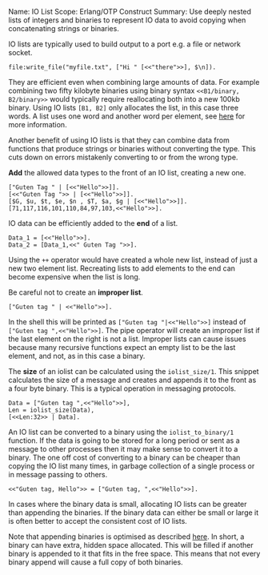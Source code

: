 Name:     IO List
Scope:    Erlang/OTP Construct
Summary:  Use deeply nested lists of integers and binaries to represent IO data
          to avoid copying when concatenating strings or binaries.

IO lists are typically used to build output to a port e.g. a file or network
socket.

```
file:write_file("myfile.txt", ["Hi " [<<"there">>], $\n]).
```

They are efficient even when combining large amounts of data.  For
example combining two fifty kilobyte binaries using binary syntax
`<<B1/binary, B2/binary>>` would typically require reallocating both into a new
100kb binary.  Using IO lists `[B1, B2]` only allocates the list, in this case three
words.  A list uses one word and another word per element, see [here](http://www.erlang.org/doc/efficiency_guide/advanced.html#id68923) for
more information.

Another benefit of using IO lists is that they can combine data from functions
that produce strings or binaries without converting the type. This cuts down on
errors mistakenly converting to or from the wrong type.

**Add** the allowed data types to the front of an IO list, creating a new one.

```
["Guten Tag " | [<<"Hello">>]].
[<<"Guten Tag ">> | [<<"Hello">>]].
[$G, $u, $t, $e, $n , $T, $a, $g | [<<"Hello">>]].
[71,117,116,101,110,84,97,103,<<"Hello">>].
```

IO data can be efficiently added to the **end** of a list.

```
Data_1 = [<<"Hello">>].
Data_2 = [Data_1,<<" Guten Tag ">>].
```

Using the `++` operator would have created a whole new list, instead
of just a new two element list.  Recreating lists to add elements to
the end can become expensive when the list is long.

Be careful not to create an **improper list**.

```
["Guten tag " | <<"Hello">>].
```

In the shell this will be printed as `["Guten tag "|<<"Hello">>]` instead of
`["Guten tag ",<<"Hello">>]`. The pipe operator will create an improper list 
if the last element on the right is not a list.  Improper lists can cause 
issues because many recursive functions expect an empty list to be the last
element, and not, as in this case a binary.

The **size** of an iolist can be calculated using the `iolist_size/1`.  This snippet 
calculates the size of a message and creates and appends it to the front as a four
byte binary. This is a typical operation in messaging protocols.

```
Data = ["Guten tag ",<<"Hello">>],
Len = iolist_size(Data),
[<<Len:32>> | Data].
```

An IO list can be converted to a binary using the `iolist_to_binary/1` function.
If the data is going to be stored for a long period or sent as a message to other
processes then it may make sense to convert it to a binary. The one off cost of
converting to a binary can be cheaper than copying the IO list many times, in
garbage collection of a single process or in message passing to others.

```
<<"Guten tag, Hello">> = ["Guten tag, ",<<"Hello">>].
```

In cases where the binary data is small, allocating IO lists can be greater than
appending the binaries. If the binary data can either be small or large it is often
better to accept the consistent cost of IO lists.

Note that appending binaries is optimised as described 
[here](http://www.erlang.org/doc/efficiency_guide/binaryhandling.html).  In 
short, a binary can have extra, hidden space allocated. This will be filled if another
binary is appended to it that fits in the free space.  This means that not every
binary append will cause a full copy of both binaries.
